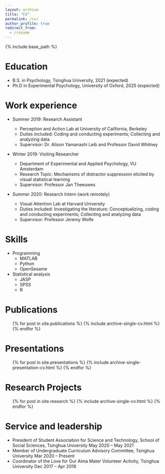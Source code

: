```yaml
---
layout: archive
title: "CV"
permalink: /cv/
author_profile: true
redirect_from:
  - /resume
---
```

{% include base_path %}

Education
=========

* B.S. in Psychology, Tsinghua University, 2021 (expected)
* Ph.D in Experimental Psychology, University of Oxford, 2025 (expected)

Work experience
===============

* Summer 2019: Research Assistant

  * Perception and Action Lab at University of California, Berkeley
  * Duties included: Coding and conducting experiments; Collecting and analyzing data
  * Supervisor: Dr. Alison Yamanashi Leib and Professor David Whitney
* Winter 2019: Visiting Researcher

  * Department of Experimental and Applied Psychology, VU Amsterdam
  * Research Topic: Mechanisms of distractor suppression elicited by visual statistical learning
  * Supervisor: Professor Jan Theeuwes
* Summer 2020: Research Intern (work remotely)

  * Visual Attention Lab at Harvard University
  * Duties included: Investigating the literature; Conceptualizing, coding and conducting experiments; Collecting and analyzing data
  * Supervisor: Professor Jeremy Wolfe

Skills
======

* Programming
  * MATLAB
  * Python
  * OpenSesame
* Statistical analysis
  * JASP
  * SPSS
  * R

Publications
============

<ul>{% for post in site.publications %}
    {% include archive-single-cv.html %}
  {% endfor %}</ul>

Presentations
=============

<ul>{% for post in site.presentations %}
    {% include archive-single-presentation-cv.html %}
  {% endfor %}</ul>

Research Projects
=================

<ul>{% for post in site.research %}
    {% include archive-single-cv.html %}
  {% endfor %}</ul>

Service and leadership
======================

* President of Student Association for Science and Technology, School of Social Sciences, Tsinghua University
  May 2020 – May 2021
* Member of Undergraduate Curriculum Advisory Committee, Tsinghua University
  Mar 2020 – Present
* Coordinator of the Love for Our Alma Mater Volunteer Activity, Tsinghua University
  Dec 2017 – Apr 2018
